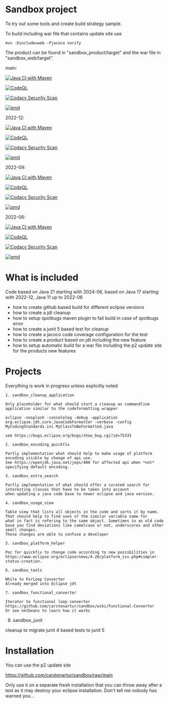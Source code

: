 # Sandbox project

To try out some tools and create build strategy sample.

To build including war file that contains update site use

`mvn -Dinclude=web -Pjacoco verify`

The product can be found in "sandbox_product/target" and the war file in "sandbox_web/target".

main: 

[![Java CI with Maven](https://github.com/carstenartur/sandbox/actions/workflows/maven.yml/badge.svg)](https://github.com/carstenartur/sandbox/actions/workflows/maven.yml)

[![CodeQL](https://github.com/carstenartur/sandbox/actions/workflows/codeql.yml/badge.svg)](https://github.com/carstenartur/sandbox/actions/workflows/codeql.yml)

[![Codacy Security Scan](https://github.com/carstenartur/sandbox/actions/workflows/codacy.yml/badge.svg)](https://github.com/carstenartur/sandbox/actions/workflows/codacy.yml)

[![pmd](https://github.com/carstenartur/sandbox/actions/workflows/pmd.yml/badge.svg)](https://github.com/carstenartur/sandbox/actions/workflows/pmd.yml)


2022-12:

[![Java CI with Maven](https://github.com/carstenartur/sandbox/actions/workflows/maven.yml/badge.svg?branch=2022-12)](https://github.com/carstenartur/sandbox/actions/workflows/maven.yml)

[![CodeQL](https://github.com/carstenartur/sandbox/actions/workflows/codeql.yml/badge.svg?branch=2022-12)](https://github.com/carstenartur/sandbox/actions/workflows/codeql.yml)

[![Codacy Security Scan](https://github.com/carstenartur/sandbox/actions/workflows/codacy.yml/badge.svg?branch=2022-12)](https://github.com/carstenartur/sandbox/actions/workflows/codacy.yml)

[![pmd](https://github.com/carstenartur/sandbox/actions/workflows/pmd.yml/badge.svg?branch=2022-12)](https://github.com/carstenartur/sandbox/actions/workflows/pmd.yml)


2022-09:

[![Java CI with Maven](https://github.com/carstenartur/sandbox/actions/workflows/maven.yml/badge.svg?branch=2022-09)](https://github.com/carstenartur/sandbox/actions/workflows/maven.yml)

[![CodeQL](https://github.com/carstenartur/sandbox/actions/workflows/codeql.yml/badge.svg?branch=2022-09)](https://github.com/carstenartur/sandbox/actions/workflows/codeql.yml)

[![Codacy Security Scan](https://github.com/carstenartur/sandbox/actions/workflows/codacy.yml/badge.svg?branch=2022-09)](https://github.com/carstenartur/sandbox/actions/workflows/codacy.yml)

[![pmd](https://github.com/carstenartur/sandbox/actions/workflows/pmd.yml/badge.svg?branch=2022-09)](https://github.com/carstenartur/sandbox/actions/workflows/pmd.yml)


2022-06:

[![Java CI with Maven](https://github.com/carstenartur/sandbox/actions/workflows/maven.yml/badge.svg?branch=2022-06)](https://github.com/carstenartur/sandbox/actions/workflows/maven.yml)

[![CodeQL](https://github.com/carstenartur/sandbox/actions/workflows/codeql.yml/badge.svg?branch=2022-06)](https://github.com/carstenartur/sandbox/actions/workflows/codeql.yml)

[![Codacy Security Scan](https://github.com/carstenartur/sandbox/actions/workflows/codacy.yml/badge.svg?branch=2022-06)](https://github.com/carstenartur/sandbox/actions/workflows/codacy.yml)

[![pmd](https://github.com/carstenartur/sandbox/actions/workflows/pmd.yml/badge.svg?branch=2022-06)](https://github.com/carstenartur/sandbox/actions/workflows/pmd.yml)



# What is included

Code based on Java 21 starting with 2024-06, based on Java 17 starting with 2022-12, Java 11 up to 2022-06

- how to create github based build for different eclipse versions
- how to create a jdt cleanup
- how to setup spotbugs maven plugin to fail build in case of spotbugs error
- how to create a junit 5 based test for cleanup
- how to create a jacoco code coverage configuration for the test
- how to create a product based on jdt including the new feature
- how to setup automatic build for a war file including the p2 update site for the products new features

# Projects

Everything is work in progress unless explicitly noted

	1. sandbox_cleanup_application
	
	Only placeholder for what should start a cleanup as commandline application similar to the codeformatting wrapper
	
	eclipse -nosplash -consolelog -debug -application org.eclipse.jdt.core.JavaCodeFormatter -verbose -config MyCodingStandards.ini MyClassToBeFormatted.java
	
	see https://bugs.eclipse.org/bugs/show_bug.cgi?id=75333
	
	2. sandbox_encoding_quickfix
	
	Partly implementation what should help to make usage of platform encoding visible by change of api use.
	See https://openjdk.java.net/jeps/400 for affected api when *not* specifying default encoding.
	
	3. sandbox_extra_search
	
	Partly implementation of what should offer a curated search for interesting classes that have to be taken into account
	when updating a java code base to newer eclipse and java version.
	
	4. sandbox_usage_view
	
	Table view that lists all objects in the code and sorts it by name. That should help to find uses of the similar variable name for 
	what in fact is refering to the same object. Sometimes in an old code base you find deviations like camelcase or not, underscores and other small changes.
	These changes are able to confuse a developer 
	
	5. sandbox_platform_helper
	
	Poc for quickfix to change code according to new possibilities in 
	https://www.eclipse.org/eclipse/news/4.20/platform_isv.php#simpler-status-creation.
	
	6. sandbox_tools
	
	While to ForLoop Converter
	Already merged into Eclipse jdt
	
	7. sandbox_functional_converter
	
	Iterator to functional loop converter
	https://github.com/carstenartur/sandbox/wiki/Functional-Converter
	Or see netbeans to learn how it works
 
 8. sandbox_junit

 cleanup to migrate junit 4 based tests to junit 5


 

# Installation

You can use the p2 update site 

https://github.com/carstenartur/sandbox/raw/main

Only use it on a separate fresh installation that you can throw away after a test as it may destroy your eclipse installation.
Don't tell me nobody has warned you...

